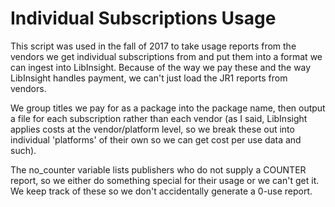 # Individual Subscriptions Usage

This script was used in the fall of 2017 to take usage reports from the vendors we get individual subscriptions from and put them into a format we can ingest into LibInsight. Because of the way we pay these and the way LibInsight handles payment, we can't just load the JR1 reports from vendors.

We group titles we pay for as a package into the package name, then output a file for each subscription rather than each vendor (as I said, LibInsight applies costs at the vendor/platform level, so we break these out into individual 'platforms' of their own so we can get cost per use data and such).

The no_counter variable lists publishers who do not supply a COUNTER report, so we either do something special for their usage or we can't get it. We keep track of these so we don't accidentally generate a 0-use report. 